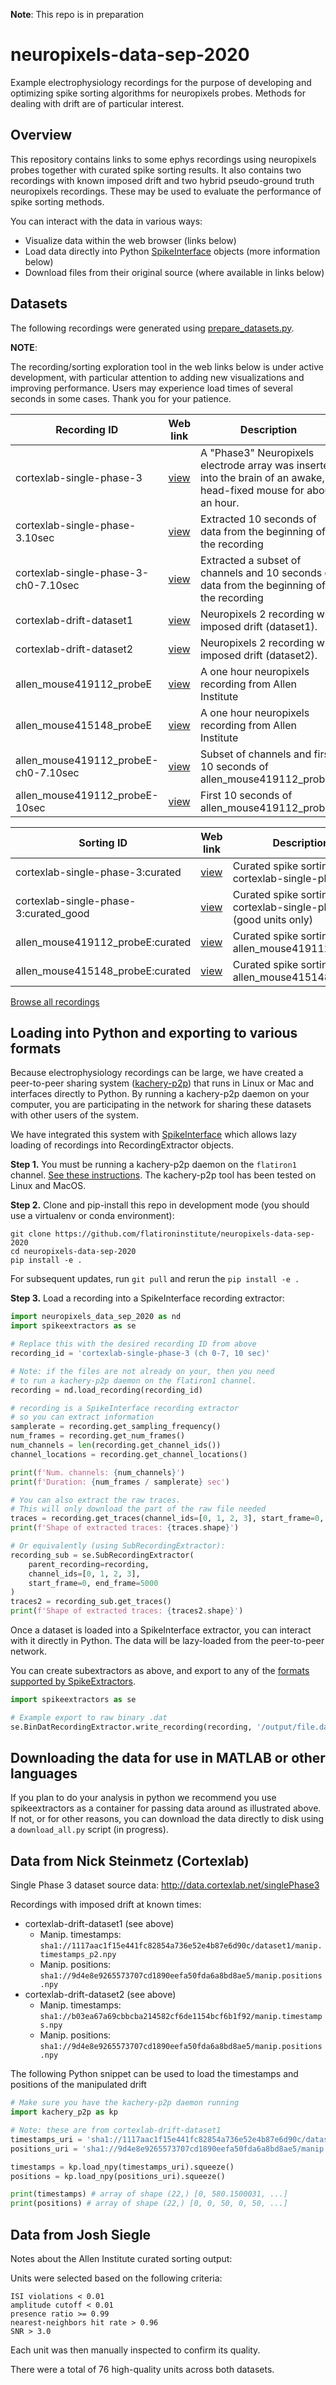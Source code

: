 **Note**: This repo is in preparation

# neuropixels-data-sep-2020
Example electrophysiology recordings for the purpose of developing and optimizing spike sorting algorithms for neuropixels probes. Methods for dealing with drift are of particular interest.

## Overview

This repository contains links to some ephys recordings using neuropixels probes together with curated spike sorting results. It also contains two recordings with known imposed drift and two hybrid pseudo-ground truth neuropixels recordings. These may be used to evaluate the performance of spike sorting methods.

You can interact with the data in various ways:

* Visualize data within the web browser (links below)
* Load data directly into Python [SpikeInterface](https://github.com/SpikeInterface) objects (more information below)
* Download files from their original source (where available in links below)

## Datasets

The following recordings were generated using [prepare_datasets.py](./scripts/prepare_datasets/prepare_datasets.py).

**NOTE**:

The recording/sorting exploration tool in the web links below is under active
development, with particular attention to adding new visualizations and improving
performance. Users may experience load times of several seconds in some cases.
Thank you for your patience.

<!-- prepare_recording.py -->

<!-- BEGIN DATA TABLE -->

<!--- Auto-generated at 08/27/2020, 07:53:44-->
| Recording ID | Web link | Description |
|------ | ---- | ----------- |
| cortexlab-single-phase-3 | [view](http://ephys1.laboratorybox.org/default/recording/cortexlab-single-phase-3?feed=sha1://0e21c51ee33df3921049bdee7c79fe271aefe746/feed.json) | A "Phase3" Neuropixels electrode array was inserted into the brain of an awake, head-fixed mouse for about an hour. |
| cortexlab-single-phase-3.10sec | [view](http://ephys1.laboratorybox.org/default/recording/cortexlab-single-phase-3.10sec?feed=sha1://0e21c51ee33df3921049bdee7c79fe271aefe746/feed.json) | Extracted 10 seconds of data from the beginning of the recording |
| cortexlab-single-phase-3-ch0-7.10sec | [view](http://ephys1.laboratorybox.org/default/recording/cortexlab-single-phase-3-ch0-7.10sec?feed=sha1://0e21c51ee33df3921049bdee7c79fe271aefe746/feed.json) | Extracted a subset of channels and 10 seconds of data from the beginning of the recording |
| cortexlab-drift-dataset1 | [view](http://ephys1.laboratorybox.org/default/recording/cortexlab-drift-dataset1?feed=sha1://0e21c51ee33df3921049bdee7c79fe271aefe746/feed.json) | Neuropixels 2 recording with imposed drift (dataset1). |
| cortexlab-drift-dataset2 | [view](http://ephys1.laboratorybox.org/default/recording/cortexlab-drift-dataset2?feed=sha1://0e21c51ee33df3921049bdee7c79fe271aefe746/feed.json) | Neuropixels 2 recording with imposed drift (dataset2). |
| allen_mouse419112_probeE | [view](http://ephys1.laboratorybox.org/default/recording/allen_mouse419112_probeE?feed=sha1://0e21c51ee33df3921049bdee7c79fe271aefe746/feed.json) | A one hour neuropixels recording from Allen Institute |
| allen_mouse415148_probeE | [view](http://ephys1.laboratorybox.org/default/recording/allen_mouse415148_probeE?feed=sha1://0e21c51ee33df3921049bdee7c79fe271aefe746/feed.json) | A one hour neuropixels recording from Allen Institute |
| allen_mouse419112_probeE-ch0-7.10sec | [view](http://ephys1.laboratorybox.org/default/recording/allen_mouse419112_probeE-ch0-7.10sec?feed=sha1://0e21c51ee33df3921049bdee7c79fe271aefe746/feed.json) | Subset of channels and first 10 seconds of allen_mouse419112_probeE |
| allen_mouse419112_probeE-10sec | [view](http://ephys1.laboratorybox.org/default/recording/allen_mouse419112_probeE-10sec?feed=sha1://0e21c51ee33df3921049bdee7c79fe271aefe746/feed.json) | First 10 seconds of allen_mouse419112_probeE |


| Sorting ID | Web link | Description |
|------ | ---- | ----------- |
| cortexlab-single-phase-3:curated | [view](http://ephys1.laboratorybox.org/default/sorting/cortexlab-single-phase-3:curated?feed=sha1://0e21c51ee33df3921049bdee7c79fe271aefe746/feed.json) | Curated spike sorting for cortexlab-single-phase-3 |
| cortexlab-single-phase-3:curated_good | [view](http://ephys1.laboratorybox.org/default/sorting/cortexlab-single-phase-3:curated_good?feed=sha1://0e21c51ee33df3921049bdee7c79fe271aefe746/feed.json) | Curated spike sorting for cortexlab-single-phase-3 (good units only) |
| allen_mouse419112_probeE:curated | [view](http://ephys1.laboratorybox.org/default/sorting/allen_mouse419112_probeE:curated?feed=sha1://0e21c51ee33df3921049bdee7c79fe271aefe746/feed.json) | Curated spike sorting for allen_mouse419112_probeE |
| allen_mouse415148_probeE:curated | [view](http://ephys1.laboratorybox.org/default/sorting/allen_mouse415148_probeE:curated?feed=sha1://0e21c51ee33df3921049bdee7c79fe271aefe746/feed.json) | Curated spike sorting for allen_mouse415148_probeE |


[Browse all recordings](http://ephys1.laboratorybox.org/default?feed=sha1://0e21c51ee33df3921049bdee7c79fe271aefe746/feed.json)
<!-- END DATA TABLE -->

## Loading into **Python** and exporting to various formats

Because electrophysiology recordings can be large, we have created a peer-to-peer sharing system ([kachery-p2p](https://github.com/flatironinstitute/kachery-p2p)) that runs in Linux or Mac and interfaces directly to Python. By running a kachery-p2p daemon on your computer, you are participating in the network for sharing these datasets with other users of the system.

We have integrated this system with [SpikeInterface](https://github.com/SpikeInterface) which allows lazy loading of recordings into RecordingExtractor objects.

**Step 1.** You must be running a kachery-p2p daemon on the `flatiron1` channel.
[See these instructions](https://github.com/flatironinstitute/kachery-p2p).
The kachery-p2p tool has been tested on Linux and MacOS.

**Step 2.** Clone and pip-install this repo in development mode (you should use a virtualenv or conda environment):

```
git clone https://github.com/flatironinstitute/neuropixels-data-sep-2020
cd neuropixels-data-sep-2020
pip install -e .
```

For subsequent updates, run `git pull` and rerun the `pip install -e .`

**Step 3.** Load a recording into a SpikeInterface recording extractor:

```python
import neuropixels_data_sep_2020 as nd
import spikeextractors as se

# Replace this with the desired recording ID from above
recording_id = 'cortexlab-single-phase-3 (ch 0-7, 10 sec)'

# Note: if the files are not already on your, then you need
# to run a kachery-p2p daemon on the flatiron1 channel.
recording = nd.load_recording(recording_id)

# recording is a SpikeInterface recording extractor
# so you can extract information
samplerate = recording.get_sampling_frequency()
num_frames = recording.get_num_frames()
num_channels = len(recording.get_channel_ids())
channel_locations = recording.get_channel_locations()

print(f'Num. channels: {num_channels}')
print(f'Duration: {num_frames / samplerate} sec')

# You can also extract the raw traces.
# This will only download the part of the raw file needed
traces = recording.get_traces(channel_ids=[0, 1, 2, 3], start_frame=0, end_frame=5000)
print(f'Shape of extracted traces: {traces.shape}')

# Or equivalently (using SubRecordingExtractor):
recording_sub = se.SubRecordingExtractor(
    parent_recording=recording,
    channel_ids=[0, 1, 2, 3],
    start_frame=0, end_frame=5000
)
traces2 = recording_sub.get_traces()
print(f'Shape of extracted traces: {traces2.shape}')
```

Once a dataset is loaded into a SpikeInterface extractor, you can
interact with it directly in Python. The data will be
lazy-loaded from the peer-to-peer network.

You can create subextractors as above, and export to any of the
[formats supported by SpikeExtractors](https://github.com/SpikeInterface/spikeextractors/tree/master/spikeextractors/extractors).

```python
import spikeextractors as se

# Example export to raw binary .dat
se.BinDatRecordingExtractor.write_recording(recording, '/output/file.dat')
```

## Downloading the data for use in **MATLAB or other languages**

If you plan to do your analysis in python we recommend you use spikeextractors as a container for passing data around as illustrated above. If not, or for other reasons, you can download the data directly to disk using a `download_all.py` script (in progress).


## Data from Nick Steinmetz (Cortexlab)

Single Phase 3 dataset source data: http://data.cortexlab.net/singlePhase3

<!-- Source data kachery URI: `sha1dir://d40edb4e52ad5abef2c1689f7b04164fbf65271b.cortexlab-single-phase-3` -->

Recordings with imposed drift at known times:

* cortexlab-drift-dataset1 (see above)
    - Manip. timestamps: `sha1://1117aac1f15e441fc82854a736e52e4b87e6d90c/dataset1/manip.timestamps_p2.npy`
    - Manip. positions: `sha1://9d4e8e9265573707cd1890eefa50fda6a8bd8ae5/manip.positions.npy`
* cortexlab-drift-dataset2 (see above)
    - Manip. timestamps: `sha1://b03ea67a69cbbcba214582cf6de1154bcf6b1f92/manip.timestamps.npy`
    - Manip. positions: `sha1://9d4e8e9265573707cd1890eefa50fda6a8bd8ae5/manip.positions.npy`

The following Python snippet can be used to load the timestamps and positions of the manipulated drift

```python
# Make sure you have the kachery-p2p daemon running
import kachery_p2p as kp

# Note: these are from cortexlab-drift-dataset1
timestamps_uri = 'sha1://1117aac1f15e441fc82854a736e52e4b87e6d90c/dataset1/manip.timestamps_p2.npy'
positions_uri = 'sha1://9d4e8e9265573707cd1890eefa50fda6a8bd8ae5/manip.positions.npy'

timestamps = kp.load_npy(timestamps_uri).squeeze()
positions = kp.load_npy(positions_uri).squeeze()

print(timestamps) # array of shape (22,) [0, 580.1500031, ...]
print(positions) # array of shape (22,) [0, 0, 50, 0, 50, ...]
```


## Data from Josh Siegle

Notes about the Allen Institute curated sorting output:

Units were selected based on the following criteria:
```
ISI violations < 0.01
amplitude cutoff < 0.01
presence ratio >= 0.99
nearest-neighbors hit rate > 0.96
SNR > 3.0
```

Each unit was then manually inspected to confirm its quality.

There were a total of 76 high-quality units across both datasets.

<!-- * mouse419112_probeE
    - curated_unit_times.npy: sha1://57029ae68643881f5d4015397be87ba0d4815b52/curated_unit_times.npy
    - curated_unit_IDs.npy: sha1://61762d8f0bdac57db64ceec1636e0009af0f02ef/curated_unit_IDs.npy?manifest=371f609a04189947e45ea8f29e60b0fd2edb1a69
    - curated_unit_channels.npy: sha1://8b3a98b9d45c1c62eb4402245800e278873bd8e5/curated_unit_channels.npy
    - continuous.dat: sha1://39ae3fcccd3803170dd97fc9a8799e7169214419/continuous.dat?manifest=31942d7d97ff3a46fa1dbca72d8dc048bd65d5ce

* mouse415148_probeE
    - curated_unit_times.npy: sha1://4c717829e3ce6530349a38bd5f72fac216916276/curated_unit_times.npy -->

